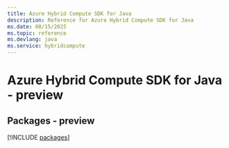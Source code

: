 ```yaml
---
title: Azure Hybrid Compute SDK for Java
description: Reference for Azure Hybrid Compute SDK for Java
ms.date: 08/15/2025
ms.topic: reference
ms.devlang: java
ms.service: hybridcompute
---
```

# Azure Hybrid Compute SDK for Java - preview
## Packages - preview
[!INCLUDE [packages](hybrid-compute-index.md)]